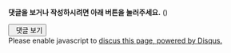 <section class="comments">

<div class=disqusbox>
<div>
<p><strong>댓글을 보거나 작성하시려면 아래 버튼을 눌러주세요.</strong> (<small><a href="{{ site.url }}{{ page.url }}#disqus_thread" data-disqus-identifier="{{ site.url }}{{ page.url }}"></a></small>)</p>
</div>
<div id="disqus_thread"></div>
<div id="disqus_loader">
<button class="show-comments" onclick='
  jQuery.ajaxSetup({cache:true});
  jQuery.getScript("http://kalkingithub.disqus.com/embed.js");
  jQuery.ajaxSetup({cache:false});
  jQuery("#disqus_loader").remove();
'>
<span class="icon-comments"></span>&nbsp;&nbsp;댓글 보기
</button>
</div>
<noscript>Please enable javascript to <a rel="nofollow" href="http://disqus.com/?ref_noscript">discus this page, powered by Disqus.</a></noscript>
<style scoped=scoped>
@media print{
 .disqusbox{display:none}
}
</style>
</div>
</section>